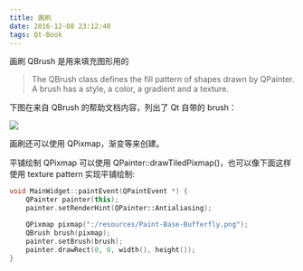 ```yaml
---
title: 画刷
date: 2016-12-08 23:12:40
tags: Qt-Book
---
```

画刷 QBrush 是用来填充图形用的

> The QBrush class defines the fill pattern of shapes drawn by QPainter.  
> A brush has a style, a color, a gradient and a texture.

下图在来自 QBrush 的帮助文档内容，列出了 Qt 自带的 brush：

![](/img/qtbook/paint/Paint-Base-Brush.png)

画刷还可以使用 QPixmap，渐变等来创建。

平铺绘制 QPixmap 可以使用 QPainter::drawTiledPixmap()，也可以像下面这样使用 texture pattern 实现平铺绘制:

```cpp
void MainWidget::paintEvent(QPaintEvent *) {
    QPainter painter(this);
    painter.setRenderHint(QPainter::Antialiasing);

    QPixmap pixmap(":/resources/Paint-Base-Bufferfly.png");
    QBrush brush(pixmap);
    painter.setBrush(brush);
    painter.drawRect(0, 0, width(), height());
}
```

